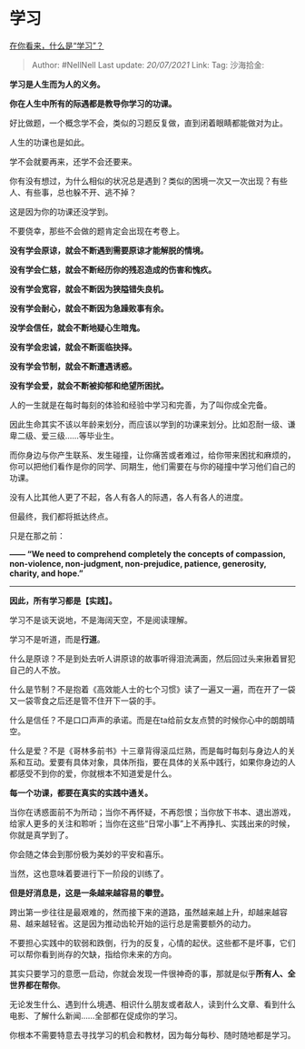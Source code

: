 # 学习

[在你看来，什么是“学习”？](https://www.zhihu.com/question/20190827/answer/1893635772)

> Author: #NellNell
> Last update: *20/07/2021*
> Link:
> Tag:
> 沙海拾金:

**学习是人生而为人的义务。**

**你在人生中所有的际遇都是教导你学习的功课。**

好比做题，一个概念学不会，类似的习题反复做，直到闭着眼睛都能做对为止。

人生的功课也是如此。

学不会就要再来，还学不会还要来。

你有没有想过，为什么相似的状况总是遇到？类似的困境一次又一次出现？有些人、有些事，总也躲不开、逃不掉？

这是因为你的功课还没学到。

不要侥幸，那些不会做的题肯定会出现在考卷上。

**没有学会原谅，就会不断遇到需要原谅才能解脱的情境。**

**没有学会仁慈，就会不断经历你的残忍造成的伤害和愧疚。**

**没有学会宽容，就会不断因为狭隘错失良机。**

**没有学会耐心，就会不断因为急躁败事有余。**

**没学会信任，就会不断地疑心生暗鬼。**

**没有学会忠诚，就会不断面临抉择。**

**没有学会节制，就会不断遭遇诱惑。**

**没有学会爱，就会不断被抑郁和绝望所困扰。**

人的一生就是在每时每刻的体验和经验中学习和完善，为了叫你成全完备。

因此生命其实不该以年龄来划分，而应该以学到的功课来划分。比如忍耐一级、谦卑二级、爱三级……等毕业生。

而你身边与你产生联系、发生碰撞，让你痛苦或者难过，给你带来困扰和麻烦的，你可以把他们看作是你的同学、同期生，他们需要在与你的碰撞中学习他们自己的功课。

没有人比其他人更了不起，各人有各人的际遇，各人有各人的进度。

但最终，我们都将抵达终点。

只是在那之前：

**—— “We need to comprehend completely the concepts of compassion, non-violence, non-judgment, non-prejudice, patience, generosity, charity, and hope.”**

---

**因此，所有学习都是【实践】。**

学习不是谈天说地，不是海阔天空，不是阅读理解。

学习不是听道，而是**行道**。

什么是原谅？不是到处去听人讲原谅的故事听得泪流满面，然后回过头来揪着冒犯自己的人不放。

什么是节制？不是抱着《高效能人士的七个习惯》读了一遍又一遍，而在开了一袋又一袋零食之后还是管不住开下一袋的手。

什么是信任？不是口口声声的承诺。而是在ta给前女友点赞的时候你心中的朗朗晴空。

什么是爱？不是《哥林多前书》十三章背得滚瓜烂熟，而是每时每刻与身边人的关系和互动。爱要有具体对象，具体所指，要在具体的关系中践行，如果你身边的人都感受不到你的爱，你就根本不知道爱是什么。

**每一个功课，都要在真实的实践中通关。**

当你在诱惑面前不为所动；当你不再怀疑，不再怨恨；当你放下书本、退出游戏，给家人更多的关注和聆听；当你在这些“日常小事”上不再挣扎、实践出来的时候，你就是真学到了。

你会随之体会到那份极为美妙的平安和喜乐。

当然，这也意味着要进行下一阶段的训练了。

**但是好消息是，这是一条越来越容易的攀登。**

跨出第一步往往是最艰难的，然而接下来的道路，虽然越来越上升，却越来越容易、越来越轻省。这是因为推动齿轮开始的运行总是需要额外的动力。

不要担心实践中的软弱和跌倒，行为的反复，心情的起伏。这些都不是坏事，它们可以帮你看到尚存的欠缺，指给你未来的方向。

其实只要学习的意愿一启动，你就会发现一件很神奇的事，那就是似乎**所有人、全世界都在帮你**。

无论发生什么、遇到什么境遇、相识什么朋友或者敌人，读到什么文章、看到什么电影、了解什么新闻……全部都在促成你的学习。

你根本不需要特意去寻找学习的机会和教材，因为每分每秒、随时随地都是学习。
